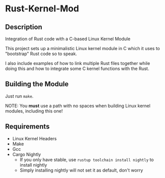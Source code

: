 # Rust-Kernel-Mod

## Description

Integration of Rust code with a C-based Linux Kernel Module

This project sets up a minimalistic Linux kernel module in C which it uses to "bootstrap" Rust code so to speak.

I also include examples of how to link multiple Rust files together while doing this and how to integrate some C kernel functions with the Rust.

## Building the Module

Just run `make`.

NOTE: You __must__ use a path with no spaces when building Linux kernel modules, including this one!

## Requirements

 - Linux Kernel Headers
 - Make
 - Gcc
 - Cargo Nightly
   + If you only have stable, use `rustup toolchain install nightly` to install nightly
   + Simply installing nightly will not set it as default, don't worry
